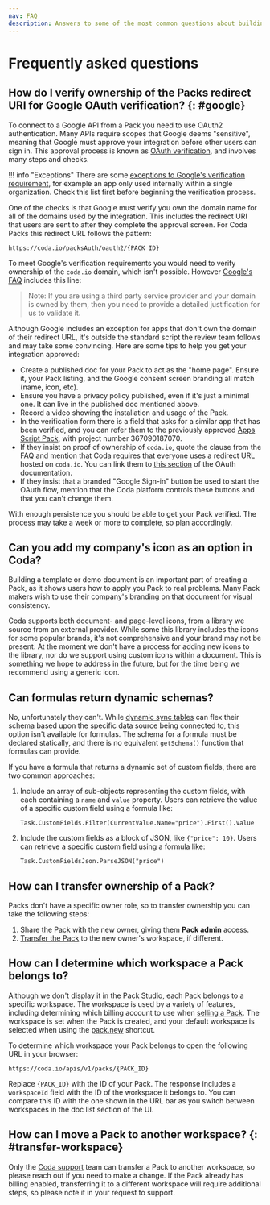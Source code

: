 ```yaml
---
nav: FAQ
description: Answers to some of the most common questions about building Packs.
---
```


# Frequently asked questions

## How do I verify ownership of the Packs redirect URI for Google OAuth verification? {: #google}

To connect to a Google API from a Pack you need to use OAuth2 authentication. Many APIs require scopes that Google deems "sensitive", meaning that Google must approve your integration before other users can sign in. This approval process is known as [OAuth verification][google_verification], and involves many steps and checks.

!!! info "Exceptions"
    There are some [exceptions to Google's verification requirement][google_verification_exceptions], for example an app only used internally within a single organization. Check this list first before beginning the verification process.

One of the checks is that Google must verify you own the domain name for all of the domains used by the integration. This includes the redirect URI that users are sent to after they complete the approval screen. For Coda Packs this redirect URL follows the pattern:

```
https://coda.io/packsAuth/oauth2/{PACK ID}
```

To meet Google's verification requirements you would need to verify ownership of the `coda.io` domain, which isn't possible. However [Google's FAQ][google_verification_line] includes this line:

>  Note: If you are using a third party service provider and your domain is owned by them, then you need to provide a detailed justification for us to validate it.

Although Google includes an exception for apps that don't own the domain of their redirect URL, it's outside the standard script the review team follows and may take some convincing. Here are some tips to help you get your integration approved:

- Create a published doc for your Pack to act as the "home page". Ensure it, your Pack listing, and the Google consent screen branding all match (name, icon, etc).
- Ensure you have a privacy policy published, even if it's just a minimal one. It can live in the published doc mentioned above.
- Record a video showing the installation and usage of the Pack.
- In the verification form there is a field that asks for a similar app that has been verified, and you can refer them to the previously approved [Apps Script Pack][packs_apps_script], with project number 367090187070.
- If they insist on proof of ownership of `coda.io`, quote the clause from the FAQ and mention that Coda requires that everyone uses a redirect URL hosted on `coda.io`. You can link them to [this section][oauth_redirect] of the OAuth documentation.
- If they insist that a branded "Google Sign-in" button be used to start the OAuth flow, mention that the Coda platform controls these buttons and that you can't change them.

With enough persistence you should be able to get your Pack verified. The process may take a week or more to complete, so plan accordingly.


## Can you add my company's icon as an option in Coda?

Building a template or demo document is an important part of creating a Pack, as it shows users how to apply you Pack to real problems. Many Pack makers wish to use their company's branding on that document for visual consistency.

Coda supports both document- and page-level icons, from a library we source from an external provider. While some this library includes the icons for some popular brands, it's not comprehensive and your brand may not be present. At the moment we don't have a process for adding new icons to the library, nor do we support using custom icons within a document. This is something we hope to address in the future, but for the time being we recommend using a generic icon.


## Can formulas return dynamic schemas?

No, unfortunately they can't. While [dynamic sync tables][dynamic_sync_tables] can flex their schema based upon the specific data source being connected to, this option isn't available for formulas. The schema for a formula must be declared statically, and there is no equivalent `getSchema()` function that formulas can provide.

If you have a formula that returns a dynamic set of custom fields, there are two common approaches:

1. Include an array of sub-objects representing the custom fields, with each containing a `name` and `value` property. Users can retrieve the value of a specific custom field using a formula like:

    ```
    Task.CustomFields.Filter(CurrentValue.Name="price").First().Value
    ```

2. Include the custom fields as a block of JSON, like `{"price": 10}`. Users can retrieve a specific custom field using a formula like:

    ```
    Task.CustomFieldsJson.ParseJSON("price")
    ```


## How can I transfer ownership of a Pack?

Packs don't have a specific owner role, so to transfer ownership you can take the following steps:

1. Share the Pack with the new owner, giving them **Pack admin** access.
1. [Transfer the Pack](#transfer-workspace) to the new owner's workspace, if different.


## How can I determine which workspace a Pack belongs to?

Although we don't display it in the Pack Studio, each Pack belongs to a specific workspace. The workspace is used by a variety of features, including determining which billing account to use when [selling a Pack][hc_selling]. The workspace is set when the Pack is created, and your default workspace is selected when using the [pack.new](https://pack.new) shortcut.

To determine which workspace your Pack belongs to open the following URL in your browser:

```
https://coda.io/apis/v1/packs/{PACK_ID}
```

Replace `{PACK_ID}` with the ID of your Pack. The response includes a `workspaceId` field with the ID of the workspace it belongs to. You can compare this ID with the one shown in the URL bar as you switch between workspaces in the doc list section of the UI.


## How can I move a Pack to another workspace? {: #transfer-workspace}

Only the [Coda support][support_email] team can transfer a Pack to another workspace, so please reach out if you need to make a change. If the Pack already has billing enabled, transferring it to a different workspace will require additional steps, so please note it in your request to support.


[google_verification]: https://support.google.com/cloud/answer/9110914
[google_verification_exceptions]: https://support.google.com/cloud/answer/9110914#exceptions-ver-reqts&zippy=%2Cexceptions-to-verification-requirements
[google_verification_line]: https://support.google.com/cloud/answer/9110914?hl=en#zippy=%2Chow-can-i-make-sure-the-verification-process-is-as-streamlined-as-possible
[oauth_redirect]: ../guides/basics/authentication/oauth2.md#redirect-url
[packs_apps_script]: https://coda.io/packs/apps-script-14470
[dynamic_sync_tables]: ../guides/blocks/sync-tables/dynamic.md
[support_email]: mailto:support+packstudio@coda.io
[hc_selling]: https://help.coda.io/en/articles/6381607-selling-packs-on-coda
